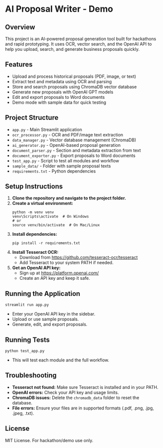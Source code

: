 # AI Proposal Writer -  Demo

## Overview
This project is an AI-powered proposal generation tool built for hackathons and rapid prototyping. It uses OCR, vector search, and the OpenAI API to help you upload, search, and generate business proposals quickly.

## Features
- Upload and process historical proposals (PDF, image, or text)
- Extract text and metadata using OCR and parsing
- Store and search proposals using ChromaDB vector database
- Generate new proposals with OpenAI GPT models
- Edit and export proposals to Word documents
- Demo mode with sample data for quick testing

## Project Structure
- `app.py` - Main Streamlit application
- `ocr_processor.py` - OCR and PDF/image text extraction
- `data_manager.py` - Vector database management (ChromaDB)
- `ai_generator.py` - OpenAI-based proposal generation
- `document_parser.py` - Section and metadata extraction from text
- `document_exporter.py` - Export proposals to Word documents
- `test_app.py` - Script to test all modules and workflow
- `sample_data/` - Folder with sample proposal texts
- `requirements.txt` - Python dependencies

## Setup Instructions
1. **Clone the repository and navigate to the project folder.**
2. **Create a virtual environment:**
   ```
   python -m venv venv
   venv\Scripts\activate  # On Windows
   # or
   source venv/bin/activate  # On Mac/Linux
   ```
3. **Install dependencies:**
   ```
   pip install -r requirements.txt
   ```
4. **Install Tesseract OCR:**
   - Download from https://github.com/tesseract-ocr/tesseract
   - Add Tesseract to your system PATH if needed.
5. **Get an OpenAI API key:**
   - Sign up at https://platform.openai.com/
   - Create an API key and keep it safe.

## Running the Application
```
streamlit run app.py
```
- Enter your OpenAI API key in the sidebar.
- Upload or use sample proposals.
- Generate, edit, and export proposals.

## Running Tests
```
python test_app.py
```
- This will test each module and the full workflow.

## Troubleshooting
- **Tesseract not found:** Make sure Tesseract is installed and in your PATH.
- **OpenAI errors:** Check your API key and usage limits.
- **ChromaDB issues:** Delete the `chromadb_data` folder to reset the database.
- **File errors:** Ensure your files are in supported formats (.pdf, .png, .jpg, .jpeg, .txt).

## License
MIT License. For hackathon/demo use only.
